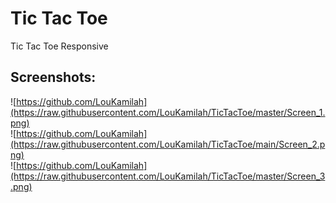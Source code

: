 # Tic Tac Toe

Tic Tac Toe Responsive

## Screenshots:


![https://github.com/LouKamilah](https://raw.githubusercontent.com/LouKamilah/TicTacToe/master/Screen_1.png)
<br>
![https://github.com/LouKamilah](https://raw.githubusercontent.com/LouKamilah/TicTacToe/main/Screen_2.png)
<br>
![https://github.com/LouKamilah](https://raw.githubusercontent.com/LouKamilah/TicTacToe/master/Screen_3.png)
